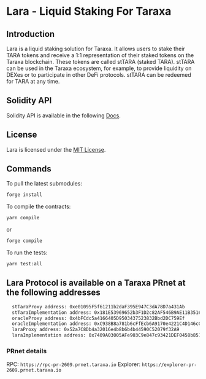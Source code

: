 # Lara - Liquid Staking For Taraxa

## Introduction

Lara is a liquid staking solution for Taraxa. It allows users to stake their TARA tokens and receive a 1:1 representation of their staked tokens on the Taraxa blockchain. These tokens are called stTARA (staked TARA). stTARA can be used in the Taraxa ecosystem, for example, to provide liquidity on DEXes or to participate in other DeFi protocols. stTARA can be redeemed for TARA at any time.

## Solidity API

Solidity API is available in the following [Docs](docs/index.md).

## License

Lara is licensed under the [MIT License](LICENSE).

## Commands

To pull the latest submodules:

```bash
forge install
```

To compile the contracts:

```bash
yarn compile
```

or

```bash
forge compile
```

To run the tests:

```bash
yarn test:all
```

## Lara Protocol is available on a Taraxa PRnet at the following addresses

```bash
  stTaraProxy address: 0xe01095F5f61211b2daF395E947C3dA78D7a431Ab
  stTaraImplementation address: 0x181E53969652b3F1D2c82AF546B9AE11B3516a98
  oracleProxy address: 0x4bFCdc5a4166405D9503437523832Bbd2DC759Ef
  oracleImplementation address: 0xC938B8a781b6cFfEcb6A9170e4221C4D146c01d6
  laraProxy address: 0x52a7C8Db4a32016e4b8b6b4b44590C52079f32A9
  laraImplementation address: 0x7409A03005AFe903C9e847c93421DEF0458b851b
```

### PRnet details

RPC: `https://rpc-pr-2609.prnet.taraxa.io`
Explorer: `https://explorer-pr-2609.prnet.taraxa.io`
